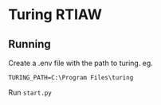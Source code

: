 # Turing RTIAW

## Running

Create a .env file with the path to turing. eg.

```
TURING_PATH=C:\Program Files\turing
```

Run `start.py`
